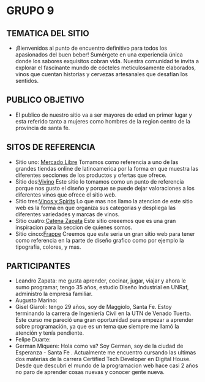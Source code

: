 # GRUPO 9 
## TEMATICA DEL SITIO
- ¡Bienvenidos al punto de encuentro definitivo para todos los apasionados del buen beber! Sumérgete en una experiencia única donde los sabores exquisitos cobran vida. Nuestra comunidad te invita a explorar el fascinante mundo de cócteles meticulosamente elaborados, vinos que cuentan historias y cervezas artesanales que desafían los sentidos.
## PUBLICO OBJETIVO
- El publico de nuestro sitio va a ser mayores de edad en primer lugar y esta referido tanto a mujeres como hombres de la region centro de la provincia de santa fe.

## SITOS DE REFERENCIA

- Sitio uno: [Mercado Libre](https://www.mercadolibre.com.ar/) Tomamos como referencia a uno de las grandes tiendas online de latinoamerica por la forma en que muestra las diferentes secciones de los productos y ofertas que ofrece.
- Sitio dos:[Vivino](https://www.vivino.com/) Este sitio lo tomamos como un punto de referencia porque nos gusto el diseño y porque se puede dejar valoraciones a los diferentes vinos que ofrece el sitio web.
- Sitio tres:[Vinos y Spirits](https://www.vinosyspirits.com/whiskies.html) Lo que mas nos llamo la atencion de este sitio web es la forma en que organiza sus categorias y despliega las diferentes variedades y marcas de vinos.
- Sitio cuatro:[Catena Zapata](https://catenazapata.com/) Este sitio creeemos que es una gran inspiracion para la seccion de quienes somos.
- Sitio cinco:[Frappe](https://frappe.com.ar/) Creemos que este seria un gran sitio web para tener como referencia en la parte de diseño grafico como por ejemplo la tipografia, colores, y mas.

## PARTICIPANTES
- Leandro Zapata: me gusta aprender, cocinar, jugar, viajar y ahora le sumo programar, tengo 35 años, estudio Diseño Industrial en UNRaf, administro la empresa familiar.
- Augusto Marino:
- Gisel Giaroli: tengo 29 años, soy de Maggiolo, Santa Fe. Estoy terminando la carrera de Ingeniería Civil en la UTN de Venado Tuerto. Este curso me pareció una gran oportunidad para empezar a aprender sobre programación, ya que es un tema que siempre me llamó la atención y tenía pendiente.
- Felipe Duarte:
- German Miquere: Hola como va? Soy German, soy de la ciudad de Esperanza - Santa Fe . Actualmente me encuentro cursando las ultimas dos materias de la carrera Certified Tech Developer en Digital House. Desde que descubri el mundo de la programacion web hace casi 2 años no paro de aprender cosas nuevas y conocer gente nueva. 

